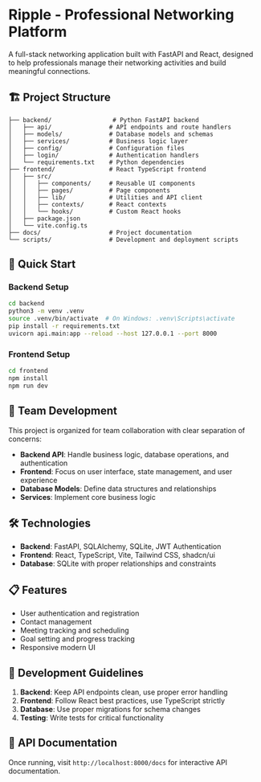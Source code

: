 # Ripple - Professional Networking Platform

A full-stack networking application built with FastAPI and React, designed to help professionals manage their networking activities and build meaningful connections.

## 🏗️ Project Structure

```
├── backend/                 # Python FastAPI backend
│   ├── api/                # API endpoints and route handlers
│   ├── models/             # Database models and schemas
│   ├── services/           # Business logic layer
│   ├── config/             # Configuration files
│   ├── login/              # Authentication handlers
│   └── requirements.txt    # Python dependencies
├── frontend/               # React TypeScript frontend
│   ├── src/
│   │   ├── components/     # Reusable UI components
│   │   ├── pages/          # Page components
│   │   ├── lib/            # Utilities and API client
│   │   ├── contexts/       # React contexts
│   │   └── hooks/          # Custom React hooks
│   ├── package.json
│   └── vite.config.ts
├── docs/                   # Project documentation
└── scripts/                # Development and deployment scripts
```

## 🚀 Quick Start

### Backend Setup
```bash
cd backend
python3 -m venv .venv
source .venv/bin/activate  # On Windows: .venv\Scripts\activate
pip install -r requirements.txt
uvicorn api.main:app --reload --host 127.0.0.1 --port 8000
```

### Frontend Setup
```bash
cd frontend
npm install
npm run dev
```

## 👥 Team Development

This project is organized for team collaboration with clear separation of concerns:

- **Backend API**: Handle business logic, database operations, and authentication
- **Frontend**: Focus on user interface, state management, and user experience
- **Database Models**: Define data structures and relationships
- **Services**: Implement core business logic

## 🛠️ Technologies

- **Backend**: FastAPI, SQLAlchemy, SQLite, JWT Authentication
- **Frontend**: React, TypeScript, Vite, Tailwind CSS, shadcn/ui
- **Database**: SQLite with proper relationships and constraints

## 📋 Features

- User authentication and registration
- Contact management
- Meeting tracking and scheduling
- Goal setting and progress tracking
- Responsive modern UI

## 🔧 Development Guidelines

1. **Backend**: Keep API endpoints clean, use proper error handling
2. **Frontend**: Follow React best practices, use TypeScript strictly
3. **Database**: Use proper migrations for schema changes
4. **Testing**: Write tests for critical functionality

## 📝 API Documentation

Once running, visit `http://localhost:8000/docs` for interactive API documentation.